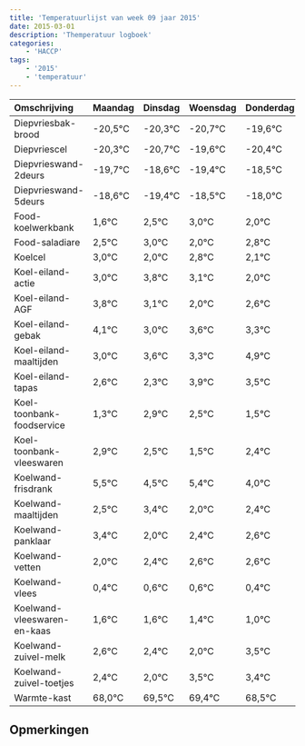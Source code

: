 ```yaml
---
title: 'Temperatuurlijst van week 09 jaar 2015'
date: 2015-03-01
description: 'Themperatuur logboek'
categories:
    - 'HACCP'
tags:
    - '2015'
    - 'temperatuur'
---
```

|Omschrijving|Maandag|Dinsdag|Woensdag|Donderdag|Vrijdag|Zaterdag|Zondag|
|:---|:---|:---|:---|:---|:---|:---|:---|
|Diepvriesbak-brood|-20,5°C|-20,3°C|-20,7°C|-19,6°C|-20,4°C|-19,5°C|-19,0°C|
|Diepvriescel|-20,3°C|-20,7°C|-19,6°C|-20,4°C|-19,5°C|-19,0°C|-20,0°C|
|Diepvrieswand-2deurs|-19,7°C|-18,6°C|-19,4°C|-18,5°C|-18,0°C|-19,0°C|-18,2°C|
|Diepvrieswand-5deurs|-18,6°C|-19,4°C|-18,5°C|-18,0°C|-19,0°C|-18,2°C|-18,9°C|
|Food-koelwerkbank|1,6°C|2,5°C|3,0°C|2,0°C|2,8°C|2,1°C|1,0°C|
|Food-saladiare|2,5°C|3,0°C|2,0°C|2,8°C|2,1°C|1,0°C|1,6°C|
|Koelcel|3,0°C|2,0°C|2,8°C|2,1°C|1,0°C|1,6°C|1,3°C|
|Koel-eiland-actie|3,0°C|3,8°C|3,1°C|2,0°C|2,6°C|2,3°C|3,9°C|
|Koel-eiland-AGF|3,8°C|3,1°C|2,0°C|2,6°C|2,3°C|3,9°C|3,5°C|
|Koel-eiland-gebak|4,1°C|3,0°C|3,6°C|3,3°C|4,9°C|4,5°C|3,5°C|
|Koel-eiland-maaltijden|3,0°C|3,6°C|3,3°C|4,9°C|4,5°C|3,5°C|4,4°C|
|Koel-eiland-tapas|2,6°C|2,3°C|3,9°C|3,5°C|2,5°C|3,4°C|2,0°C|
|Koel-toonbank-foodservice|1,3°C|2,9°C|2,5°C|1,5°C|2,4°C|1,0°C|1,4°C|
|Koel-toonbank-vleeswaren|2,9°C|2,5°C|1,5°C|2,4°C|1,0°C|1,4°C|1,6°C|
|Koelwand-frisdrank|5,5°C|4,5°C|5,4°C|4,0°C|4,4°C|4,6°C|4,6°C|
|Koelwand-maaltijden|2,5°C|3,4°C|2,0°C|2,4°C|2,6°C|2,6°C|2,4°C|
|Koelwand-panklaar|3,4°C|2,0°C|2,4°C|2,6°C|2,6°C|2,4°C|2,0°C|
|Koelwand-vetten|2,0°C|2,4°C|2,6°C|2,6°C|2,4°C|2,0°C|3,5°C|
|Koelwand-vlees|0,4°C|0,6°C|0,6°C|0,4°C|0,0°C|1,5°C|1,4°C|
|Koelwand-vleeswaren-en-kaas|1,6°C|1,6°C|1,4°C|1,0°C|2,5°C|2,4°C|1,5°C|
|Koelwand-zuivel-melk|2,6°C|2,4°C|2,0°C|3,5°C|3,4°C|2,5°C|3,5°C|
|Koelwand-zuivel-toetjes|2,4°C|2,0°C|3,5°C|3,4°C|2,5°C|3,5°C|2,2°C|
|Warmte-kast|68,0°C|69,5°C|69,4°C|68,5°C|69,5°C|68,2°C|69,9°C|

## Opmerkingen


